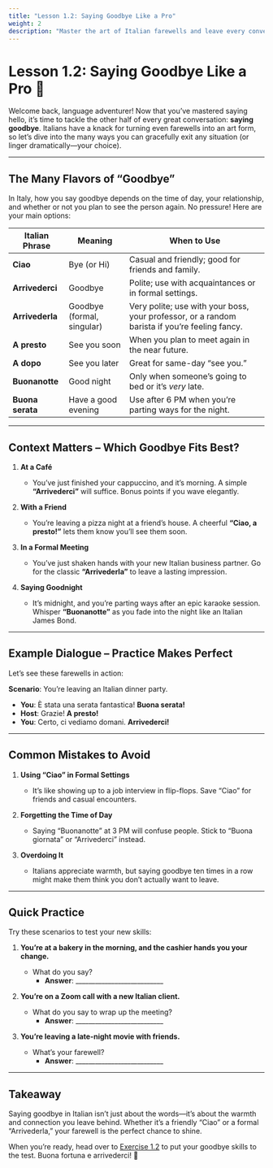 ```yaml
---
title: "Lesson 1.2: Saying Goodbye Like a Pro"
weight: 2
description: "Master the art of Italian farewells and leave every conversation with style and grace."
---
```


# Lesson 1.2: Saying Goodbye Like a Pro 👋  

Welcome back, language adventurer! Now that you’ve mastered saying hello, it’s time to tackle the other half of every great conversation: **saying goodbye**. Italians have a knack for turning even farewells into an art form, so let’s dive into the many ways you can gracefully exit any situation (or linger dramatically—your choice).

---

## The Many Flavors of “Goodbye”  

In Italy, how you say goodbye depends on the time of day, your relationship, and whether or not you plan to see the person again. No pressure! Here are your main options:  

| **Italian Phrase**      | **Meaning**                        | **When to Use**                                      |
|--------------------------|------------------------------------|----------------------------------------------------|
| **Ciao**                | Bye (or Hi)                       | Casual and friendly; good for friends and family.   |
| **Arrivederci**         | Goodbye                           | Polite; use with acquaintances or in formal settings. |
| **Arrivederla**         | Goodbye (formal, singular)        | Very polite; use with your boss, your professor, or a random barista if you’re feeling fancy. |
| **A presto**            | See you soon                      | When you plan to meet again in the near future.     |
| **A dopo**              | See you later                     | Great for same-day “see you.”                       |
| **Buonanotte**          | Good night                        | Only when someone’s going to bed or it’s *very* late. |
| **Buona serata**        | Have a good evening               | Use after 6 PM when you’re parting ways for the night. |

---

## Context Matters – Which Goodbye Fits Best?  

1. **At a Café**  
   - You’ve just finished your cappuccino, and it’s morning. A simple **“Arrivederci”** will suffice. Bonus points if you wave elegantly.  

2. **With a Friend**  
   - You’re leaving a pizza night at a friend’s house. A cheerful **“Ciao, a presto!”** lets them know you’ll see them soon.  

3. **In a Formal Meeting**  
   - You’ve just shaken hands with your new Italian business partner. Go for the classic **“Arrivederla”** to leave a lasting impression.  

4. **Saying Goodnight**  
   - It’s midnight, and you’re parting ways after an epic karaoke session. Whisper **“Buonanotte”** as you fade into the night like an Italian James Bond.  

---

## Example Dialogue – Practice Makes Perfect  

Let’s see these farewells in action:  

**Scenario**: You’re leaving an Italian dinner party.  

- **You**: È stata una serata fantastica! **Buona serata!**  
- **Host**: Grazie! **A presto!**  
- **You**: Certo, ci vediamo domani. **Arrivederci!**  

---

## Common Mistakes to Avoid  

1. **Using “Ciao” in Formal Settings**  
   - It’s like showing up to a job interview in flip-flops. Save “Ciao” for friends and casual encounters.  

2. **Forgetting the Time of Day**  
   - Saying “Buonanotte” at 3 PM will confuse people. Stick to “Buona giornata” or “Arrivederci” instead.  

3. **Overdoing It**  
   - Italians appreciate warmth, but saying goodbye ten times in a row might make them think you don’t actually want to leave.  

---

## Quick Practice  

Try these scenarios to test your new skills:  

1. **You’re at a bakery in the morning, and the cashier hands you your change.**  
   - What do you say?  
     - **Answer**: ___________________________  

2. **You’re on a Zoom call with a new Italian client.**  
   - What do you say to wrap up the meeting?  
     - **Answer**: ___________________________  

3. **You’re leaving a late-night movie with friends.**  
   - What’s your farewell?  
     - **Answer**: ___________________________  

---

## Takeaway  

Saying goodbye in Italian isn’t just about the words—it’s about the warmth and connection you leave behind. Whether it’s a friendly “Ciao” or a formal “Arrivederla,” your farewell is the perfect chance to shine.  

When you’re ready, head over to [Exercise 1.2](../exercise1.2/) to put your goodbye skills to the test. Buona fortuna e arrivederci! 👋
